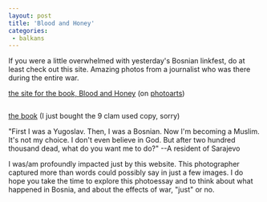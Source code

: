 ```yaml
---
layout: post
title: 'Blood and Honey'
categories:
 - balkans
---
```


If you were a little overwhelmed with yesterday's Bosnian linkfest, do at least check out this site. Amazing photos from a journalist who was there during the entire war.



<a href="http://photoarts.com/haviv/">the site for the book, Blood and Honey</a> (on <a href="http://photoarts.com/">photoarts</a>)



<img src="http://photoarts.com/haviv/bosnia/image/refugeesm.jpeg" alt="">



<a href="http://www.amazon.com/exec/obidos/tg/detail/-/1575001357/qid=1044815343/sr=1-3/ref=sr_1_3/103-8557930-2747830?v=glance&s=books">the book</a> (I just bought the 9 clam used copy, sorry)



"First I was a Yugoslav. Then, I was a Bosnian. Now I'm becoming a Muslim. It's not my choice. I don't even believe in God. But after two hundred thousand dead, what do you want me to do?" --A resident of Sarajevo



I was/am profoundly impacted just by this website. This photographer captured more than words could possibly say in just a few images. I do hope you take the time to explore this photoessay and to think about what happened in Bosnia, and about the effects of war, "just" or no.

